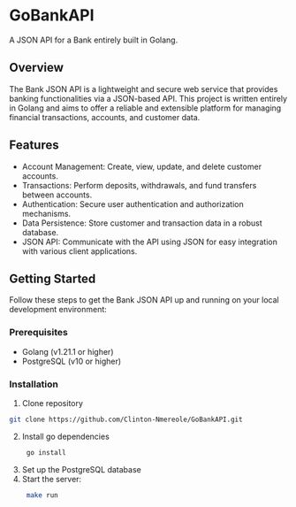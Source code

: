 # GoBankAPI
A JSON API for a Bank entirely built in Golang.

## Overview
The Bank JSON API is a lightweight and secure web service that provides banking functionalities via a JSON-based API. 
This project is written entirely in Golang and aims to offer a reliable and extensible platform for managing financial transactions, accounts, and customer data.

## Features
* Account Management: Create, view, update, and delete customer accounts.
* Transactions: Perform deposits, withdrawals, and fund transfers between accounts.
* Authentication: Secure user authentication and authorization mechanisms.
* Data Persistence: Store customer and transaction data in a robust database.
* JSON API: Communicate with the API using JSON for easy integration with various client applications.

## Getting Started
Follow these steps to get the Bank JSON API up and running on your local development environment:

### Prerequisites
* Golang (v1.21.1 or higher)
* PostgreSQL (v10 or higher)

### Installation
1. Clone repository
  ```bash
  git clone https://github.com/Clinton-Nmereole/GoBankAPI.git
  ```
2. Install go dependencies
   ```bash
    go install
   ```
3. Set up the PostgreSQL database
4. Start the server:
   ```bash
    make run
   ```
